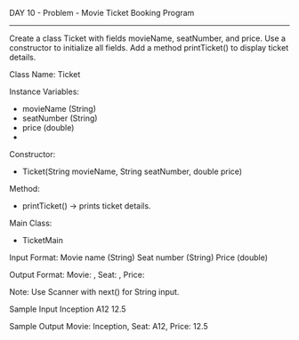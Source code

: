 DAY 10 - Problem - Movie Ticket Booking Program
_____________________________________________________

Create a class Ticket with fields movieName, seatNumber, and price.
Use a constructor to initialize all fields.
Add a method printTicket() to display ticket details.

Class Name:
Ticket

Instance Variables:
- movieName (String)
- seatNumber (String)
- price (double)
- 
Constructor:
- Ticket(String movieName, String seatNumber, double price)
  
Method:
- printTicket() → prints ticket details.
  
Main Class:
- TicketMain
  
Input Format:
Movie name (String)
Seat number (String)
Price (double)

Output Format:
Movie: <movieName>, Seat: <seatNumber>, Price: <price>

Note:
Use Scanner with next() for String input.

Sample Input
Inception
A12
12.5

Sample Output
Movie: Inception, Seat: A12, Price: 12.5
